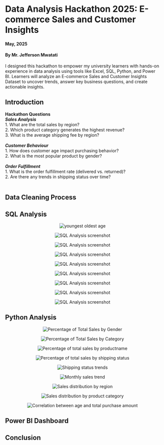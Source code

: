 # Data Analysis Hackathon 2025: E-commerce Sales and Customer Insights

#### **May, 2025** 
#### **By Mr. Jefferson Mwatati**
I designed this hackathon to empower my university learners with hands-on experience in data analysis using tools like Excel, SQL, Python, and Power BI. Learners will analyze an E-commerce Sales and Customer Insights Dataset to uncover trends, answer key business questions, and create actionable insights.

## Introduction

**Hackathon Questions**<br/>
***Sales Analysis***<br/>
    1. What are the total sales by region?<br/>
    2. Which product category generates the highest revenue?<br/>
    3. What is the average shipping fee by region?<br/>
    <br/>
***Customer Behaviour***<br/>
    1. How does customer age impact purchasing behavior?<br/>
    2. What is the most popular product by gender?<br/>
    <br/>
***Order Fulfillment***<br/>
    1. What is the order fulfillment rate (delivered vs. returned)?<br/>
    2. Are there any trends in shipping status over time?<br/>
    <br/>

## Data Cleaning Process


## SQL Analysis
<p align="center"> <img src="img/01youngestoldestage.PNG" alt="youngest oldest age"> </p>

<p align="center"> <img src="img/02numberofproducts.PNG" alt="SQL Analysis screenshot"> </p>

<p align="center"> <img src="img/03expensive.PNG" alt="SQL Analysis screenshot"> </p>

<p align="center"> <img src="img/04regionavgshippingfee.PNG" alt="SQL Analysis screenshot"> </p>

<p align="center"> <img src="img/05regionsales.PNG" alt="SQL Analysis screenshot"> </p>

<p align="center"> <img src="img/06fulfillmentrate.PNG" alt="SQL Analysis screenshot"> </p>

<p align="center"> <img src="img/07boughtmanytimes.PNG" alt="SQL Analysis screenshot"> </p>

<p align="center"> <img src="img/08agegroupavgordervalue.PNG" alt="SQL Analysis screenshot"> </p>

<p align="center"> <img src="img/09agegroupnumberofpurchases.PNG" alt="SQL Analysis screenshot"> </p>

## Python Analysis

<p align="center"> <img src="img/percentageoftotalsalesbygender.PNG" alt="Percentage of Total Sales by Gender"> </p>

<p align="center"> <img src="img/percentageoftotalsalesbycategory.PNG" alt="Percentage of Total Sales by Category"> </p>

<p align="center"> <img src="img/percentageoftotalsalesbyproductname.PNG" alt="Percentage of total sales by productname"> </p>

<p align="center"> <img src="img/percentageoftotalsalesbyshippingstatus.PNG" alt="Percentage of total sales by shipping status"> </p>

<p align="center"> <img src="img/shippingstatustrends.PNG" alt="Shipping status trends"> </p>

<p align="center"> <img src="img/monthlysalestrend.PNG" alt="Monthly sales trend"> </p>

<p align="center"> <img src="img/salesdistributionbyregion.PNG" alt="Sales distribution by region"> </p>

<p align="center"> <img src="img/salesdistributionbyproductcategory.PNG" alt="Sales distribution by product category"> </p>

<p align="center"> <img src="img/correlationbetweenageandtotalpurchaseamount.PNG" alt="Correlation between age and total purchase amount"> </p>





## Power BI Dashboard


## Conclusion


